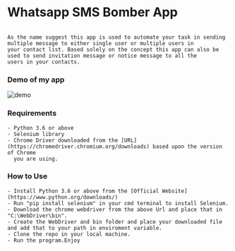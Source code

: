 # Whatsapp SMS Bomber App

```

As the name suggest this app is used to automate your task in sending multiple message to either single user or multiple users in 
your contact list. Based solely on the concept this app can also be used to send invitation message or notice message to all the
users in your contacts.

```
### Demo of my app

![demo](https://github.com/bagofcodes/Rotten-Scripts/blob/whatsappbomber/WhatsappSmsBomber/resources/demo.gif)

### Requirements

```
- Python 3.6 or above
- Selenium library
- Chrome Driver downloaded from the [URL](https://chromedriver.chromium.org/downloads) based upon the version of Chrome 
  you are using.

```

### How to Use

```
- Install Python 3.6 or above from the [Official Website](https://www.python.org/downloads/)
- Run "pip install selenium" in your cmd terminal to install Selenium.
- Download the chrome webdriver from the above Url and place that in  "C:\WebDriver\bin".
- Create the WebDriver and bin folder and place your downloaded file and add that to your path in enviroment variable.
- Clone the repo in your local machine.
- Run the program.Enjoy
```